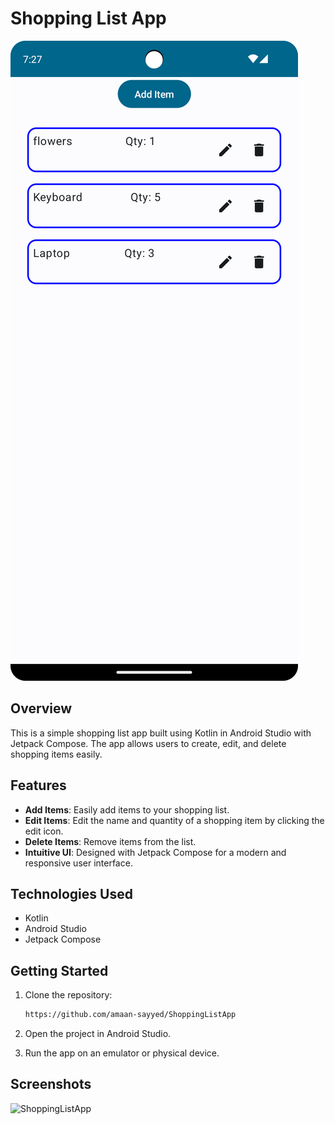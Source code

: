 # Shopping List App

![App Screenshot](ShoppingListApp.png)

## Overview

This is a simple shopping list app built using Kotlin in Android Studio with Jetpack Compose. The app allows users to create, edit, and delete shopping items easily.

## Features

- **Add Items**: Easily add items to your shopping list.
- **Edit Items**: Edit the name and quantity of a shopping item by clicking the edit icon.
- **Delete Items**: Remove items from the list.
- **Intuitive UI**: Designed with Jetpack Compose for a modern and responsive user interface.

## Technologies Used

- Kotlin
- Android Studio
- Jetpack Compose

## Getting Started

1. Clone the repository:

   ```bash
   https://github.com/amaan-sayyed/ShoppingListApp

2. Open the project in Android Studio.

3. Run the app on an emulator or physical device.

## Screenshots

![ShoppingListApp](https://github.com/amaan-sayyed/ShoppingListApp/assets/132161244/6631a665-3f68-4651-bb5f-9e5982636570)


